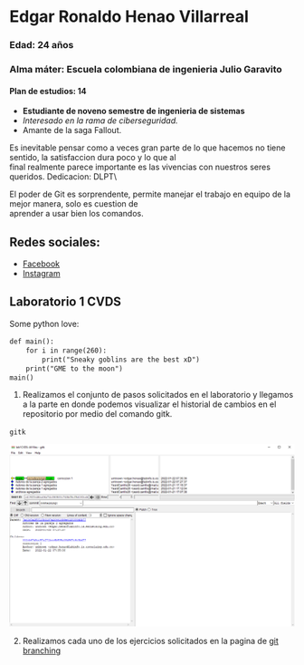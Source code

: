 # Edgar Ronaldo Henao Villarreal

### Edad: 24 años
### Alma máter: Escuela colombiana de ingenieria Julio Garavito
#### Plan de estudios: 14

 * **Estudiante de noveno semestre de ingenieria de sistemas**
 * *Interesado en la rama de ciberseguridad.*
 * Amante de la saga Fallout.

Es inevitable pensar como a veces gran parte de lo que hacemos no tiene sentido, la satisfaccion dura poco y lo que al\
final realmente parece importante es las vivencias con nuestros seres queridos. Dedicacion: DLPT\

El poder de Git es sorprendente, permite manejar el trabajo en equipo de la mejor manera, solo es cuestion de\
aprender a usar bien los comandos.

## Redes sociales:
* [Facebook](https://www.facebook.com/ronaldo.henao)
* [Instagram](https://www.instagram.com/ronaldohenao/)

## Laboratorio 1 CVDS

Some python love:
```
def main():
    for i in range(260):
        print("Sneaky goblins are the best xD")
    print("GME to the moon")
main()
```

1. Realizamos el conjunto de pasos solicitados en el laboratorio y llegamos a la parte en donde podemos visualizar el historial de cambios en el repositorio por medio del comando gitk.

`gitk`

![](/Ronaldo/gitk.png)

2. Realizamos cada uno de los ejercicios solicitados en la pagina de [git branching](https://learngitbranching.js.org/)
